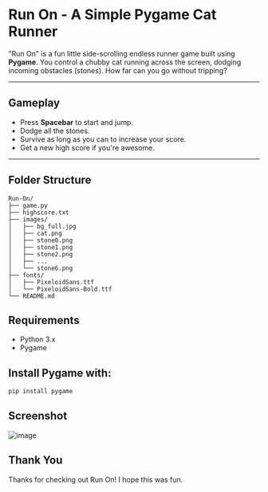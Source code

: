 # Run On - A Simple Pygame Cat Runner

"Run On" is a fun little side-scrolling endless runner game built using **Pygame**. You control a chubby cat running across the screen, dodging incoming obstacles (stones). 
How far can you go without tripping?

---

## Gameplay

- Press **Spacebar** to start and jump.
- Dodge all the stones.
- Survive as long as you can to increase your score.
- Get a new high score if you're awesome.

---

## Folder Structure
```
Run-On/
├── game.py                
├── highscore.txt           
├── images/
│   ├── bg_full.jpg         
│   ├── cat.png             
│   ├── stone0.png          
│   ├── stone1.png
│   ├── stone2.png
│   ├── ...
│   └── stone6.png
├── fonts/
│   ├── PixeloidSans.ttf
│   └── PixeloidSans-Bold.ttf
└── README.md               
```

## Requirements

- Python 3.x
- Pygame

## Install Pygame with:

```bash
pip install pygame
```
## Screenshot
![image](https://github.com/user-attachments/assets/e52ea2dc-c7cb-48b7-9b3f-af29ec3715e9)

## Thank You
Thanks for checking out Run On!
I hope this was fun.
